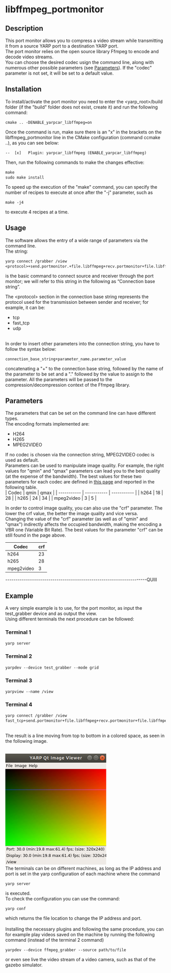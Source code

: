 
# libffmpeg_portmonitor
## Description

This port monitor allows you to compress a video stream while transmitting it from a source YARP port to a destination YARP port. <br>
The port monitor relies on the open source library Ffmpeg to encode and decode video streams.
<br>
You can choose the desired codec usign the command line, along with numerous other possible parameters (see [Parameters](#Parameters)).
If the "codec" parameter is not set, it will be set to a default value.

## Installation

To install/activate the port monitor you need to enter the <yarp_root>/build folder (if the "build" folder does not exist, create it) and run the following command:
```
cmake .. -DENABLE_yarpcar_libffmpeg=on
```
Once the command is run, make sure there is an "x" in the brackets on the libffmpeg_portmonitor line in the CMake configuration (command ccmake ..), as you can see below:
```
--  [x]   Plugin: yarpcar_libffmpeg (ENABLE_yarpcar_libffmpeg)
```
Then, run the following commands to make the changes effective:
```
make
sudo make install
```
To speed up the execution of the "make" command, you can specify the number of recipes to execute at once after the "-j" parameter, such as
```
make -j4
```
to execute 4 recipes at a time.

## Usage

The software allows the entry of a wide range of parameters via the command line.<br>
The string:
```
yarp connect /grabber /view <protocol>+send.portmonitor.+file.libffmpeg+recv.portmonitor+file.libffmpeg+type.dll
```
is the basic command to connect source and receiver through the port monitor; we will refer to this string in the following as “Connection base string”. <br>

The \<protocol\> section in the connection base string represents the protocol used for the transmission between sender and receiver; for example, it can be:
-   tcp
-   fast_tcp
-   udp

<br>
In order to insert other parameters into the connection string, you have to follow the syntax below:<br>

```
connection_base_string+parameter_name.parameter_value
```
concatenating a "+" to the connection base string, followed by the name of the parameter to be set and a "." followed by the value to assign to the parameter.
All the parameters will be passed to the compression/decompression context of the Ffmpeg library.

## Parameters

The parameters that can be set on the command line can have different types.<br>
The encoding formats implemented are:
-   H264
-   H265
-   MPEG2VIDEO

If no codec is chosen via the connection string, MPEG2VIDEO codec is used as default. <br>
Parameters can be used to manipulate image quality. For example, the right values for "qmin" and "qmax" parameters can lead you to the best quality (at the expense of the bandwidth).
The best values for these two parameters for each codec are defined in [this page](https://slhck.info/video/2017/02/24/vbr-settings.html) and reported in the following table. <br>
| Codec       | qmin        | qmax        |
| ----------- | ----------- | ----------- |
| h264        | 18          | 28          |
| h265        | 24          | 34          |
| mpeg2video  | 3           | 5           |

In order to control image quality, you can also use the "crf" parameter. The lower the crf value, the better the image quality and vice versa. <br>
Changing the value of the "crf" parameter (as well as of "qmin" and "qmax") indirectly affects the occupied bandwidth, making the encoding a VBR one (Variable Bit Rate).
The best values for the parameter "crf" can be still found in the page above.

| Codec       | crf         |
| ----------- | ----------- |
| h264        | 23          |
| h265        | 28          |
| mpeg2video  | 3           |


---------------------------------------------------------------------QUIII
## Example

A very simple example is to use, for the port monitor, as input the test_grabber device and as output the view. <br>
Using different terminals the next procedure can be followed: <br>
### Terminal 1
```
yarp server
```

### Terminal 2
```
yarpdev --device test_grabber --mode grid
```

### Terminal 3
```
yarpview --name /view
```

### Terminal 4
```
yarp connect /grabber /view fast_tcp+send.portmonitor+file.libffmpeg+recv.portmonitor+file.libffmpeg+type.dll
```
<br>
The result is a line moving from top to bottom in a colored space, as seen in the following image.
<br><br>

![testgrabber](Img/testgrabber.png)
<br>
The terminals can be on different machines, as long as the IP address and port is set in the yarp configuration of each machine where the command
```
yarp server
```
is executed.<br>
To check the configuration you can use the command:
```
yarp conf
```
which returns the file location to change the IP address and port.
<br><br>
Installing the necessary plugins and following the same procedure, you can for example play videos saved on the machine by running the following command (instead of the terminal 2 command)
```
yarpdev --device ffmpeg_grabber --source path/to/file
```
or even see live the video stream of a video camera, such as that of the gazebo simulator.
